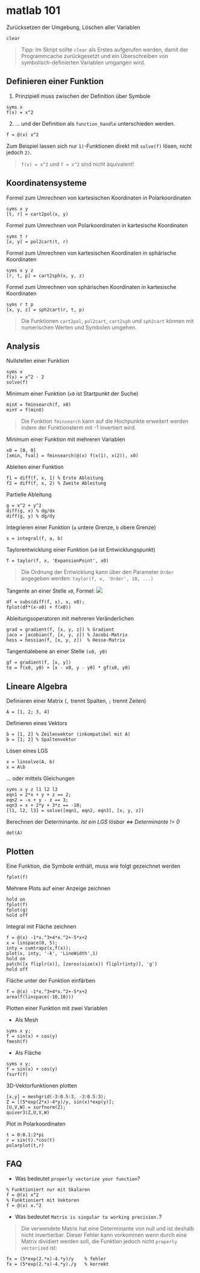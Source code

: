 # matlab 101

Zurücksetzen der Umgebung, Löschen aller Variablen

```
clear
```

> Tipp: Im Skript sollte `clear` als Erstes aufgerufen werden, damit der Programmcache zurückgesetzt und ein Überschreiben von symbolisch-definierten Variablen umgangen wird.

## Definieren einer Funktion

1. Prinzipiell muss zwischen der Definition über Symbole

```
syms x
f(x) = x^2
```

2. ... und der Definition als `function_handle` unterschieden werden. 

```
f = @(x) x^2
```

Zum Beispiel lassen sich nur `1)`-Funktionen direkt mit `solve(f)` lösen, nicht jedoch `2)`.

> `f(x) = x^2` und `f = x^2` sind nicht äquivalent!

## Koordinatensysteme

Formel zum Umrechnen von kartesischen Koordinaten in Polarkoordinaten 

```
syms x y
[t, r] = cart2pol(x, y)
```

Formel zum Umrechnen von Polarkoordinaten in kartesische Koordinaten

```
syms t r
[x, y] = pol2cart(t, r)
```

Formel zum Umrechnen von kartesischen Koordinaten in sphärische Koordinaten

```
syms x y z
[r, t, p] = cart2sph(x, y, z)
```

Formel zum Umrechnen von sphärischen Koordinaten in kartesische Koordinaten

```
syms r t p
[x, y, z] = sph2cart(r, t, p)
```

> Die Funktionen `cart2pol`, `pol2cart`, `cart2sph` und `sph2cart` können mit numerischen Werten und Symbolen umgehen.

## Analysis

Nullstellen einer Funktion

```
syms x
f(x) = x^2 - 2
solve(f)
```

Minimum einer Funktion (`x0` ist Startpunkt der Suche)

```
minX = fminsearch(f, x0)
minY = f(minX)
```

> Die Funktion `fminsearch` kann auf die Hochpunkte erweitert werden indem der Funktionsterm mit -1 invertiert wird.

Minimum einer Funktion mit mehreren Variablen

```
x0 = [0, 0]
[xmin, fval] = fminsearch(@(x) f(x(1), x(2)), x0)
```

Ableiten einer Funktion

```
f1 = diff(f, x, 1) % Erste Ableitung
f2 = diff(f, x, 2) % Zweite Ableitung
```

Partielle Ableitung

```
g = x^2 + y^2
diff(g, x) % dg/dx
diff(g, y) % dg/dy
```

Integrieren einer Funktion (`a` untere Grenze, `b` obere Grenze)

```
s = integral(f, a, b)
```

Taylorentwicklung einer Funktion (`x0` ist Entwicklungspunkt)

```
T = taylor(f, x, 'ExpansionPoint', x0)
```

> Die Ordnung der Entwicklung kann über den Parameter `Order` angegeben werden: `taylor(f, x, 'Order', 10, ...)`

Tangente an einer Stelle `x0`, Formel: <img src="https://render.githubusercontent.com/render/math?math=t(x)=\frac{\partial%20f}{\partial%20x}(x_0)(x-x_0)%2Bf(x_0)">

```
df = subs(diff(f, x), x, x0);
fplot(df*(x-x0) + f(x0))    
```

Ableitungsoperatoren mit mehreren Veränderlichen

```
grad = gradient(f, [x, y, z]) % Gradient
jaco = jacobian(f, [x, y, z]) % Jacobi-Matrix
hess = hessian(f, [x, y, z])  % Hesse-Matrix
```

Tangentialebene an einer Stelle `(x0, y0)`

```
gf = gradient(f, [x, y])
te = f(x0, y0) + [x - x0, y - y0] * gf(x0, y0)
```

## Lineare Algebra

Definieren einer Matrix (`,` trennt Spalten, `;` trennt Zeilen)

```
A = [1, 2; 3, 4]
```

Definieren eines Vektors

```
b = [1, 2] % Zeilenvektor (inkompatibel mit A)
b = [1; 2] % Spaltenvektor
```

Lösen eines LGS

```
x = linsolve(A, b)
x = A\b
```

... oder mittels Gleichungen

```
syms x y z l1 l2 l3
eqn1 = 2*x + y + z == 2;
eqn2 = -x + y - z == 3;
eqn3 = x + 2*y + 3*z == -10;
[l1, l2, l3] = solve([eqn1, eqn2, eqn3], [x, y, z])
```

Berechnen der Determinante. *Ist ein LGS lösbar <=> Determinante != 0*

```
det(A)
```

## Plotten

Eine Funktion, die Symbole enthält, muss wie folgt gezeichnet werden

```
fplot(f)
```

Mehrere Plots auf einer Anzeige zeichnen

```
hold on
fplot(f)
fplot(g)
hold off
```

Integral mit Fläche zeichnen

```
f = @(x) -1*x.^3+4*x.^2+-5*x+2
x = linspace(0, 5);
inty = cumtrapz(x,f(x));
plot(x, inty, '-k', 'LineWidth',1)
hold on
patch([x fliplr(x)], [zeros(size(x)) fliplr(inty)], 'g')
hold off
```

Fläche unter der Funktion einfärben

```
f = @(x) -1*x.^3+4*x.^2+-5*x+2
area(f(linspace(-10,10)))
```

Plotten einer Funktion mit zwei Variablen

* Als Mesh

```
syms x y;
f = sin(x) + cos(y)
fmesh(f)
```

* Als Fläche

```
syms x y;
f = sin(x) + cos(y)
fsurf(f)
```

3D-Vektorfunktionen plotten

```
[x,y] = meshgrid(-3:0.5:3, -3:0.5:3);
Z = [(5*exp(2*x)-4*y)/y, sin(x)*exp(y)];
[U,V,W] = surfnorm(Z);
quiver3(Z,U,V,W)
```

Plot in Polarkoordinaten

```
t = 0:0.1:2*pi
r = sin(t).*cos(t)
polarplot(t,r)
```

## FAQ

- Was bedeutet `properly vectorize your function`?
```
% Funktioniert nur mit Skalaren
f = @(x) x^2
% Funktioniert mit Vektoren
f = @(x) x.^2
```

- Was bedeutet `Matrix is singular to working precision.`?
> Die verwendete Matrix hat eine Determinante von null und ist deshalb nicht invertierbar. Dieser Fehler kann vorkommen wenn durch eine Matrix dividiert werden soll, die Funktion jedoch nicht `properly vectorized` ist:
```
fx = (5*exp(2.*x)-4.*y)/y    % fehler
fx = (5*exp(2.*x)-4.*y)./y   % korrekt
```
